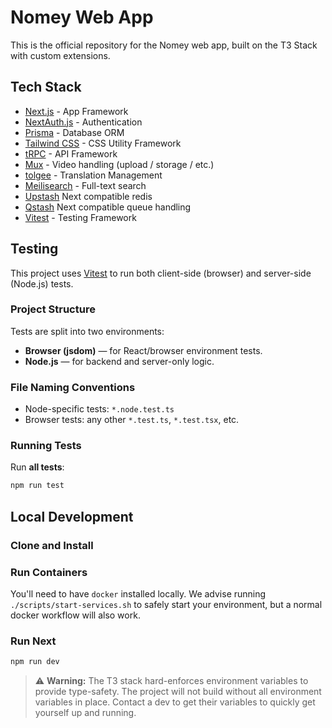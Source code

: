 # Nomey Web App

This is the official repository for the Nomey web app, built on the T3 Stack with custom extensions.

## Tech Stack

- [Next.js](https://nextjs.org) - App Framework
- [NextAuth.js](https://next-auth.js.org) - Authentication
- [Prisma](https://prisma.io) - Database ORM
- [Tailwind CSS](https://tailwindcss.com) - CSS Utility Framework
- [tRPC](https://trpc.io) - API Framework
- [Mux]() - Video handling (upload / storage / etc.)
- [tolgee](https://tolgee.io/) - Translation Management
- [Meilisearch](https://www.meilisearch.com/) - Full-text search
- [Upstash](https://upstash.com/) Next compatible redis
- [Qstash](https://upstash.com/docs/qstash) Next compatible queue handling
- [Vitest](https://vitest.dev/) - Testing Framework

## Testing

This project uses [Vitest](https://vitest.dev/) to run both client-side (browser) and server-side (Node.js) tests.

### Project Structure

Tests are split into two environments:

- **Browser (jsdom)** — for React/browser environment tests.
- **Node.js** — for backend and server-only logic.

### File Naming Conventions

- Node-specific tests: `*.node.test.ts`
- Browser tests: any other `*.test.ts`, `*.test.tsx`, etc.

### Running Tests

Run **all tests**:

```bash
npm run test
```

## Local Development

### Clone and Install

### Run Containers

You'll need to have `docker` installed locally. We advise running `./scripts/start-services.sh` to safely start your environment, but a normal docker workflow will also work.

### Run Next

```bash
npm run dev
```

> ⚠️ **Warning:** The T3 stack hard-enforces environment variables to provide type-safety. The project will not build without all environment variables in place. Contact a dev to get their variables to quickly get yourself up and running.
